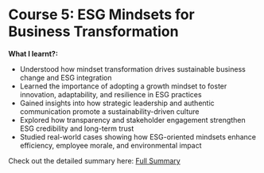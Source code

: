 # Course 5: ESG Mindsets for Business Transformation

**What I learnt?:**
- Understood how mindset transformation drives sustainable business change and ESG integration
- Learned the importance of adopting a growth mindset to foster innovation, adaptability, and resilience in ESG practices
- Gained insights into how strategic leadership and authentic communication promote a sustainability-driven culture
- Explored how transparency and stakeholder engagement strengthen ESG credibility and long-term trust
- Studied real-world cases showing how ESG-oriented mindsets enhance efficiency, employee morale, and environmental impact

Check out the detailed summary here: [Full Summary](https://github.com/rishi-analytics/ESG-Specialization-Project-Portfolio/blob/main/Course_5/ESG_Mindsets_for_Business_Transformation.md#esg-mindsets-for-business-transformation)

